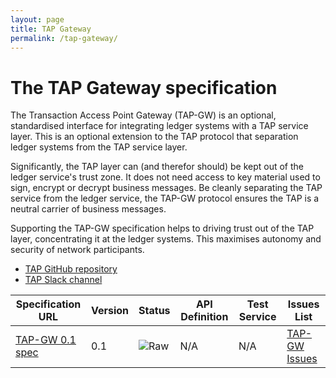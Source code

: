 ```yaml
---
layout: page
title: TAP Gateway
permalink: /tap-gateway/
---
```


# The TAP Gateway specification

The Transaction Access Point Gateway (TAP-GW) is an optional, standardised interface for integrating ledger systems with a TAP service layer. This is an optional extension to the TAP protocol that separation ledger systems from the TAP service layer.

Significantly, the TAP layer can (and therefor should) be kept out of the ledger service's trust zone. It does not need access to key material used to sign, encrypt or decrypt business messages. Be cleanly separating the TAP service from the ledger service, the TAP-GW protocol ensures the TAP is a neutral carrier of business messages.

Supporting the TAP-GW specification helps to driving trust out of the TAP layer, concentrating it at the ledger systems. This maximises autonomy and security of network participants.

* [TAP GitHub repository](https://github.com/ausdigital/ausdigital-tap-gw)
* [TAP Slack channel](https://ausdigital.slack.com/messages/spec-tap-gw/)

| Specification URL | Version | Status | API Definition | Test Service | Issues List |
| ----------------- | ------  | ------ | -------------- | ------------ | -------- |
| [TAP-GW 0.1 spec](http://ausdigital-tap-gw.readthedocs.io/) | 0.1 | ![Raw](http://rfc.unprotocols.org/spec:2/COSS/raw.svg)  | N/A | N/A | [TAP-GW Issues](https://github.com/ausdigital/ausdigital-tap-gw/issues)  |
